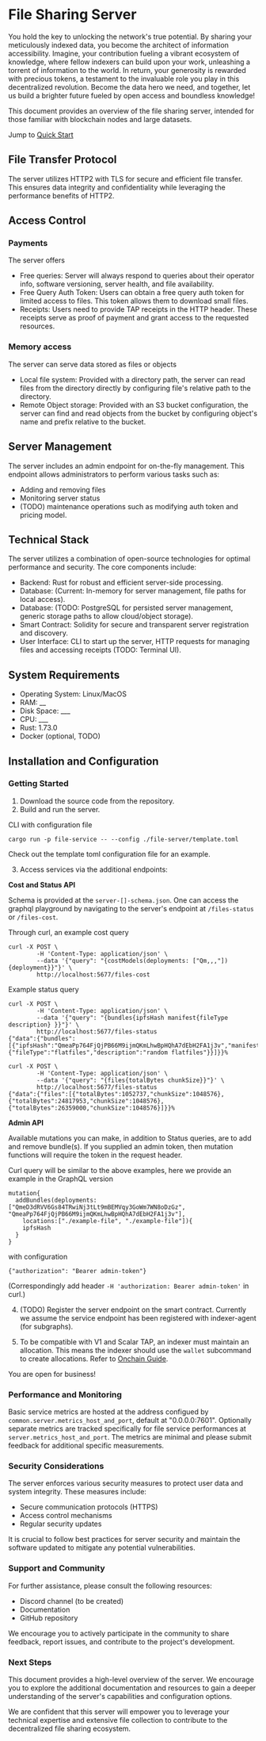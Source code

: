 # File Sharing Server

You hold the key to unlocking the network's true potential. By sharing your meticulously indexed data, you become the architect of information accessibility. Imagine, your contribution fueling a vibrant ecosystem of knowledge, where fellow indexers can build upon your work, unleashing a torrent of information to the world. In return, your generosity is rewarded with precious tokens, a testament to the invaluable role you play in this decentralized revolution. Become the data hero we need, and together, let us build a brighter future fueled by open access and boundless knowledge!

This document provides an overview of the file sharing server, intended for those familiar with blockchain nodes and large datasets.

Jump to [Quick Start](###getting-started)

## File Transfer Protocol

The server utilizes HTTP2 with TLS for secure and efficient file transfer. This ensures data integrity and confidentiality while leveraging the performance benefits of HTTP2.


## Access Control

### Payments 

The server offers

- Free queries: Server will always respond to queries about their operator info, software versioning, server health, and file availability.
- Free Query Auth Token: Users can obtain a free query auth token for limited access to files. This token allows them to download small files.
- Receipts: Users need to provide TAP receipts in the HTTP header. These receipts serve as proof of payment and grant access to the requested resources.

### Memory access

The server can serve data stored as files or objects

- Local file system: Provided with a directory path, the server can read files from the directory directly by configuring file's relative path to the directory.
- Remote Object storage:  Provided with an S3 bucket configuration, the server can find and read objects from the bucket by configuring object's name and prefix relative to the bucket.

## Server Management

The server includes an admin endpoint for on-the-fly management. This endpoint allows administrators to perform various tasks such as:

- Adding and removing files
- Monitoring server status
- (TODO) maintenance operations such as modifying auth token and pricing model.

## Technical Stack
The server utilizes a combination of open-source technologies for optimal performance and security. The core components include:

- Backend: Rust for robust and efficient server-side processing.
- Database: (Current: In-memory for server management, file paths for local access). 
- Database: (TODO: PostgreSQL for persisted server management, generic storage paths to allow cloud/object storage). 
- Smart Contract: Solidity for secure and transparent server registration and discovery.
- User Interface: CLI to start up the server, HTTP requests for managing files and accessing receipts (TODO: Terminal UI).

## System Requirements
- Operating System: Linux/MacOS
- RAM: __
- Disk Space: ___
- CPU: ___
- Rust: 1.73.0
- Docker (optional, TODO)

## Installation and Configuration

### Getting Started

1. Download the source code from the repository.
2. Build and run the server.

CLI with configuration file
```
cargo run -p file-service -- --config ./file-server/template.toml
```

Check out the template toml configuration file for an example.

3. Access services via the additional endpoints:

**Cost and Status API**

Schema is provided at the `server-[]-schema.json`. One can access the graphql playground by navigating to the server's endpoint at `/files-status` or `/files-cost`.

Through curl, an example cost query
```
curl -X POST \ 
        -H 'Content-Type: application/json' \
        --data '{"query": "{costModels(deployments: ["Qm,,,"]){deployment}}"}' \
        http://localhost:5677/files-cost
```

Example status query
```
curl -X POST \
        -H 'Content-Type: application/json' \
        --data '{"query": "{bundles{ipfsHash manifest{fileType description} }}"}' \
        http://localhost:5677/files-status
{"data":{"bundles":[{"ipfsHash":"QmeaPp764FjQjPB66M9ijmQKmLhwBpHQhA7dEbH2FA1j3v","manifest":{"fileType":"flatfiles","description":"random flatfiles"}}]}}%    

curl -X POST \
        -H 'Content-Type: application/json' \
        --data '{"query": "{files{totalBytes chunkSize}}"}' \ 
        http://localhost:5677/files-status
{"data":{"files":[{"totalBytes":1052737,"chunkSize":1048576},{"totalBytes":24817953,"chunkSize":1048576},{"totalBytes":26359000,"chunkSize":1048576}]}}%   
```

**Admin API**

Available mutations you can make, in addition to Status queries, are to add and remove bundle(s). If you supplied an admin token, then mutation functions will require the token in the request header.

Curl query will be similar to the above examples, here we provide an example in the GraphQL version
```
mutation{
  addBundles(deployments:["QmeD3dRVV6Gs84TRwiNj3tLt9mBEMVqy3GoWm7WN8oDzGz", "QmeaPp764FjQjPB66M9ijmQKmLhwBpHQhA7dEbH2FA1j3v"], 
    locations:["./example-file", "./example-file"]){
    ipfsHash
  }
}
```
with configuration 
```
{"authorization": "Bearer admin-token"}
```
(Correspondingly add header `-H 'authorization: Bearer admin-token'` in curl.)


4. (TODO) Register the server endpoint on the smart contract. Currently we assume the service endpoint has been registered with indexer-agent (for subgraphs). 

5. To be compatible with V1 and Scalar TAP, an indexer must maintain an allocation. This means the indexer should use the `wallet` subcommand to create allocations. Refer to [Onchain Guide](onchain_guide.md).

You are open for business!

### Performance and Monitoring

Basic service metrics are hosted at the address configued by `common.server.metrics_host_and_port`, default at "0.0.0.0:7601". Optionally separate metrics are tracked specifically for file service performances at `server.metrics_host_and_port`. The metrics are minimal and please submit feedback for additional specific measurements.

### Security Considerations

The server enforces various security measures to protect user data and system integrity. These measures include:

- Secure communication protocols (HTTPS)
- Access control mechanisms
- Regular security updates

It is crucial to follow best practices for server security and maintain the software updated to mitigate any potential vulnerabilities.

### Support and Community

For further assistance, please consult the following resources:

- Discord channel (to be created)
- Documentation
- GitHub repository

We encourage you to actively participate in the community to share feedback, report issues, and contribute to the project's development.

### Next Steps

This document provides a high-level overview of the server. We encourage you to explore the additional documentation and resources to gain a deeper understanding of the server's capabilities and configuration options.

We are confident that this server will empower you to leverage your technical expertise and extensive file collection to contribute to the decentralized file sharing ecosystem.

